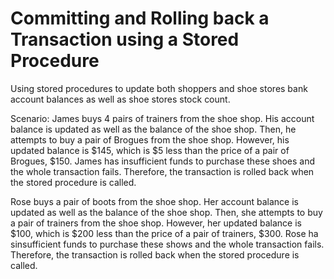 # Committing and Rolling back a Transaction using a Stored Procedure
Using stored procedures to update both shoppers and shoe stores bank account balances as well as shoe stores stock count.

Scenario:
James buys 4 pairs of trainers from the shoe shop. His account balance is updated as well as the balance of the shoe shop. Then, he attempts to buy a pair of Brogues from the shoe shop. However, his updated balance is $145, which is $5 less than the price of a pair of Brogues, $150. James has insufficient funds to purchase these shoes and the whole transaction fails. Therefore, the transaction is rolled back when the stored procedure is called.

Rose buys a pair of boots from the shoe shop. Her account balance is updated as well as the balance of the shoe shop. Then, she attempts to buy a pair of trainers from the shoe shop. However, her updated balance is $100, which is $200 less than the price of a pair of trainers, $300. Rose ha sinsufficient funds to purchase these shows and the whole transaction fails. Therefore, the transaction is rolled back when the stored procedure is called.
